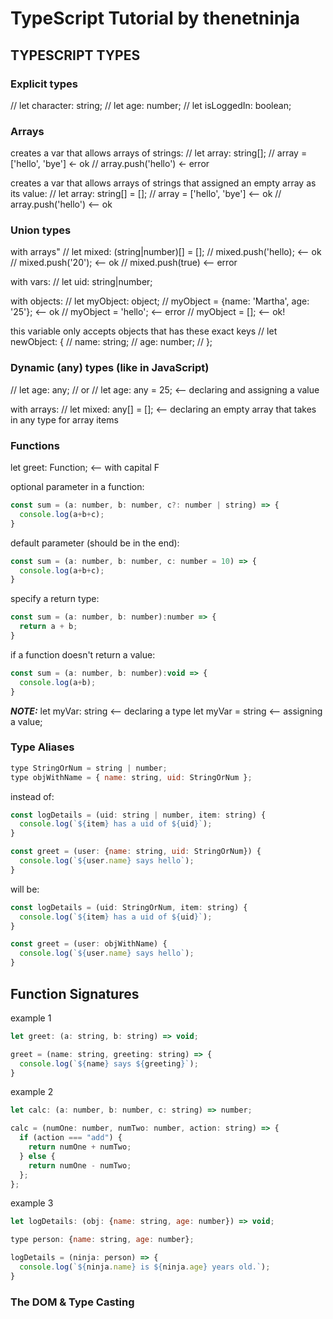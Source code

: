 # TypeScript Tutorial by thenetninja

## TYPESCRIPT TYPES

### Explicit types

// let character: string;
// let age: number;
// let isLoggedIn: boolean;

### Arrays

creates a var that allows arrays of strings:
// let array: string[];
// array = ['hello', 'bye'] <- ok
// array.push('hello') <- error

creates a var that allows arrays of strings that assigned an empty array as its value:
// let array: string[] = [];
// array = ['hello', 'bye'] <-- ok
// array.push('hello') <-- ok

### Union types

with arrays"
// let mixed: (string|number)[] = [];
// mixed.push('hello); <-- ok
// mixed.push('20'); <-- ok
// mixed.push(true) <-- error

with vars:
// let uid: string|number;

with objects:
// let myObject: object;
// myObject = {name: 'Martha', age: '25'}; <-- ok
// myObject = 'hello'; <-- error
// myObject = []; <-- ok!

this variable only accepts objects that has these exact keys
// let newObject: {
//  name: string;
//  age: number;
// };

### Dynamic (any) types (like in JavaScript)

// let age: any;
// or
// let age: any = 25; <-- declaring and assigning a value

with arrays:
// let mixed: any[] = []; <-- declaring an empty array that takes in any type for array items

### Functions

let greet: Function; <-- with capital F

optional parameter in a function:
```javascript
const sum = (a: number, b: number, c?: number | string) => {
  console.log(a+b+c);
}
```

default parameter (should be in the end):
```javascript
const sum = (a: number, b: number, c: number = 10) => {
  console.log(a+b+c);
}
```

specify a return type:
```javascript
const sum = (a: number, b: number):number => {
  return a + b;
}
```

if a function doesn't return a value:
```javascript
const sum = (a: number, b: number):void => {
  console.log(a+b);
}
```

_**NOTE:**_
let myVar: string <-- declaring a type
let myVar = string <-- assigning a value;

### Type Aliases

```javascript
type StringOrNum = string | number;
type objWithName = { name: string, uid: StringOrNum };
```

instead of:
```javascript
const logDetails = (uid: string | number, item: string) {
  console.log(`${item} has a uid of ${uid}`);
}

const greet = (user: {name: string, uid: StringOrNum}) {
  console.log(`${user.name} says hello`);
}
```
will be:
```javascript
const logDetails = (uid: StringOrNum, item: string) {
  console.log(`${item} has a uid of ${uid}`);
}

const greet = (user: objWithName) {
  console.log(`${user.name} says hello`);
}
```

## Function Signatures

example 1
```javascript
let greet: (a: string, b: string) => void;

greet = (name: string, greeting: string) => {
  console.log(`${name} says ${greeting}`);
}
```

example 2
```javascript
let calc: (a: number, b: number, c: string) => number;

calc = (numOne: number, numTwo: number, action: string) => {
  if (action === "add") {
    return numOne + numTwo;
  } else {
    return numOne - numTwo;
  };
};
```

example 3
```javascript
let logDetails: (obj: {name: string, age: number}) => void;

type person: {name: string, age: number};

logDetails = (ninja: person) => {
  console.log(`${ninja.name} is ${ninja.age} years old.`);
}
```

### The DOM & Type Casting

